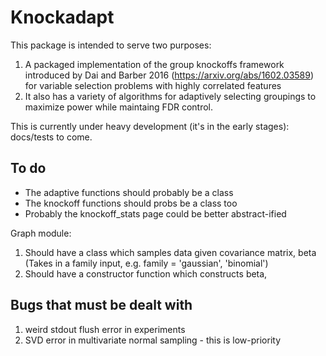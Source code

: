 # Knockadapt

This package is intended to serve two purposes:
1. A packaged implementation of the group knockoffs framework introduced by Dai and Barber 2016 (https://arxiv.org/abs/1602.03589) for variable selection problems with highly correlated features
2. It also has a variety of algorithms for adaptively selecting groupings to maximize power while maintaing FDR control.

This is currently under heavy development (it's in the early stages): docs/tests to come.

## To do
- The adaptive functions should probably be a class
- The knockoff functions should probs be a class too
- Probably the knockoff_stats page could be better abstract-ified

Graph module:
1. Should have a class which samples data given covariance matrix, beta
(Takes in a family input, e.g. family = 'gaussian', 'binomial')
2. Should have a constructor function which constructs beta, 

## Bugs that must be dealt with
1. weird stdout flush error in experiments
2. SVD error in multivariate normal sampling - 
this is low-priority